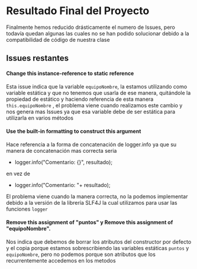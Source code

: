 # Resultado Final del Proyecto

Finalmente hemos reducido drásticamente el numero de Issues, pero todavía quedan algunas
las cuales no se han podido solucionar debido a la compatibilidad de código de nuestra clase

## Issues restantes 

#### Change this instance-reference to static reference

Esta issue indica que la variable `equipoNombre`, la estamos utilizando como variable estática y que no tenemos que usarla de ese manera, quitándole la propiedad de estático y haciendo referencia de esta manera `this.equipoNombre` , el problema viene cuando realizamos este cambio y nos genera mas Issues ya que esa variable debe de ser estática para utilizarla en varios métodos

#### Use the built-in formatting to construct this argument

Hace referencia a la forma de concatenación de logger.info ya que su manera de concatenación mas correcta seria 

-  logger.info("Comentario: {}", resultado);

en vez de 

-  logger.info("Comentario: "+ resultado);

El problema viene cuando la manera correcta, no la podemos implementar debido a la versión de la librería SLF4J la cual utilizamos para usar las funciones `logger`

#### Remove this assignment of "puntos" y Remove this assignment of "equipoNombre".

Nos indica que debemos de borrar los atributos del constructor por defecto y el copia porque estamos sobrescribiendo las variables estáticas `puntos` y `equipoNombre`, pero no podemos porque son atributos que los recurrentemente accedemos en los metodos
 

